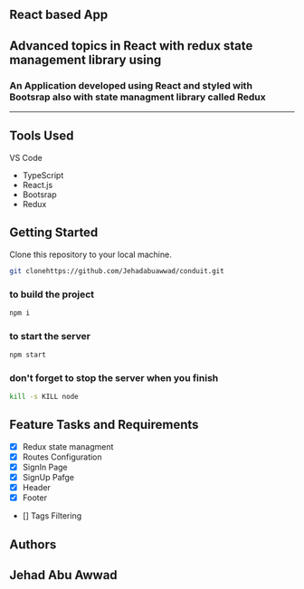 ## React based App

## Advanced topics in React with redux state management library using

### An Application developed using React and styled with Bootsrap also with state managment library called Redux

---

## Tools Used

VS Code

- TypeScript
- React.js
- Bootsrap
- Redux

## Getting Started

Clone this repository to your local machine.

```bash
git clonehttps://github.com/Jehadabuawwad/conduit.git
```

### to build the project

```bash
npm i
```

### to start the server

```bash
npm start
```

### don't forget to stop the server when you finish

```bash
kill -s KILL node
```

## Feature Tasks and Requirements

- [x] Redux state managment
- [x] Routes Configuration
- [x] SignIn Page
- [x] SignUp Pafge
- [x] Header
- [x] Footer
- [] Tags Filtering

## Authors

## Jehad Abu Awwad
